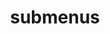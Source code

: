 ---
layout: page
title: submenus
nav: true
nav_order: 7
dropdown: true
enabled: false
children:
    - title: publications
      permalink: /publications/
    - title: divider
    - title: projects
      permalink: /projects/
---